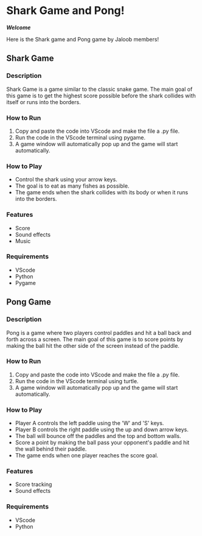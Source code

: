 # Shark Game and Pong!

***Welcome***

Here is the Shark game and Pong game by Jaloob members!

## Shark Game

### Description
Shark Game is a game similar to the classic snake game. The main goal of this game is to get the highest score possible before the shark collides with itself or runs into the borders.

### How to Run
1. Copy and paste the code into VScode and make the file a .py file.
2. Run the code in the VScode terminal using pygame.
3. A game window will automatically pop up and the game will start automatically.

### How to Play
- Control the shark using your arrow keys.
- The goal is to eat as many fishes as possible.
- The game ends when the shark collides with its body or when it runs into the borders.

### Features
- Score
- Sound effects
- Music

### Requirements
- VScode
- Python
- Pygame

## Pong Game

### Description
Pong is a game where two players control paddles and hit a ball back and forth across a screen. The main goal of this game is to score points by making the ball hit the other side of the screen instead of the paddle.

### How to Run
1. Copy and paste the code into VScode and make the file a .py file.
2. Run the code in the VScode terminal using turtle.
3. A game window will automatically pop up and the game will start automatically.

### How to Play
- Player A controls the left paddle using the 'W' and 'S' keys.
- Player B controls the right paddle using the up and down arrow keys.
- The ball will bounce off the paddles and the top and bottom walls.
- Score a point by making the ball pass your opponent's paddle and hit the wall behind their paddle.
- The game ends when one player reaches the score goal.

### Features
- Score tracking
- Sound effects

### Requirements
- VScode
- Python
